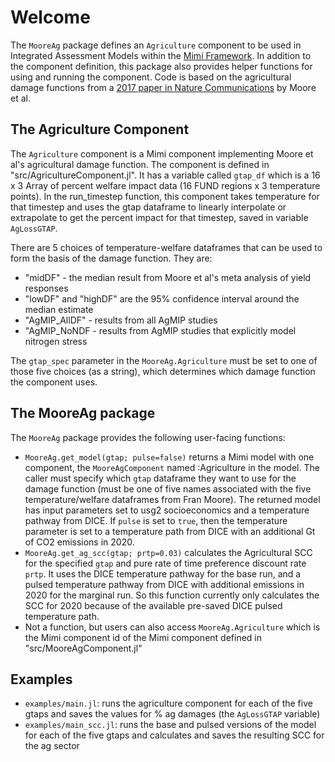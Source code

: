 # Welcome

The `MooreAg` package defines an `Agriculture` component to be used in Integrated Assessment Models within the [Mimi Framework](https://github.com/mimiframework/Mimi.jl). In addition to the component definition, this package also provides helper functions for using and running the component. Code is based on the agricultural damage functions from a [2017 paper in Nature Communications](https://www.nature.com/articles/s41467-017-01792-x) by Moore et al.

## The Agriculture Component

The `Agriculture` component is a Mimi component implementing Moore et al's agricultural damage function. The component is defined in "src/AgricultureComponent.jl". It has a variable called `gtap_df` which is a 16 x 3 Array of percent welfare impact data (16 FUND regions x 3 temperature points). In the run_timestep function, this component takes temperature for that timestep and uses the gtap dataframe to linearly interpolate or extrapolate to get the percent impact for that timestep, saved in variable `AgLossGTAP`. 

There are 5 choices of temperature-welfare dataframes that can be used to form the basis of the damage function. They are:
- "midDF" - the median result from Moore et al's meta analysis of yield responses
- "lowDF" and "highDF" are the 95% confidence interval around the median estimate
- "AgMIP_AllDF" - results from all AgMIP studies
- "AgMIP_NoNDF - results from AgMIP studies that explicitly model nitrogen stress

The `gtap_spec` parameter in the `MooreAg.Agriculture` must be set to one of those five choices (as a string), which determines which damage function the component uses.


## The MooreAg package

The `MooreAg` package provides the following user-facing functions:

- `MooreAg.get_model(gtap; pulse=false)` returns a Mimi model with one component, the `MooreAgComponent` named :Agriculture in the model. The caller must specify which `gtap` dataframe they want to use for the damage function (must be one of five names associated with the five temperature/welfare dataframes from Fran Moore). The returned model has input parameters set to usg2 socioeconomics and a temperature pathway from DICE. If `pulse` is set to `true`, then the temperature parameter is set to a temperature path from DICE with an additional Gt of CO2 emissions in 2020. 
- `MooreAg.get_ag_scc(gtap; prtp=0.03)` calculates the Agricultural SCC for the specified `gtap` and pure rate of time preference discount rate `prtp`. It uses the DICE temperature pathway for the base run, and a pulsed temperature pathway from DICE with additional emissions in 2020 for the marginal run. So this function currently only calculates the SCC for 2020 because of the available pre-saved DICE pulsed temperature path.
- Not a function, but users can also access `MooreAg.Agriculture` which is the Mimi component id of the Mimi component defined in "src/MooreAgComponent.jl"

## Examples

- `examples/main.jl`: runs the agriculture component for each of the five gtaps and saves the values for % ag damages (the `AgLossGTAP` variable)
- `examples/main_scc.jl`: runs the base and pulsed versions of the model for each of the five gtaps and calculates and saves the resulting SCC for the ag sector
